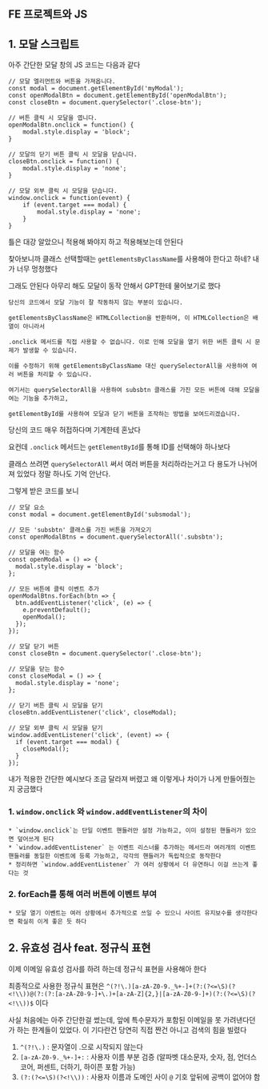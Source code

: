 ## FE 프로젝트와 JS

## 1. 모달 스크립트

아주 간단한 모달 창의 JS 코드는 다음과 같다

```
// 모달 엘리먼트와 버튼을 가져옵니다.
const modal = document.getElementById('myModal');
const openModalBtn = document.getElementById('openModalBtn');
const closeBtn = document.querySelector('.close-btn');

// 버튼 클릭 시 모달을 엽니다.
openModalBtn.onclick = function() {
    modal.style.display = 'block';
}

// 모달의 닫기 버튼 클릭 시 모달을 닫습니다.
closeBtn.onclick = function() {
    modal.style.display = 'none';
}

// 모달 외부 클릭 시 모달을 닫습니다.
window.onclick = function(event) {
    if (event.target === modal) {
        modal.style.display = 'none';
    }
}
```

틀은 대강 알았으니 적용해 봐야지 하고 적용해보는데 안된다

찾아보니까 클래스 선택할때는 `getElementsByClassName`를 사용해야 한다고 하네? 내가 너무 멍청했다

그래도 안된다 아무리 해도 모달이 동작 안해서 GPT한테 물어보기로 했다

```
당신의 코드에서 모달 기능이 잘 작동하지 않는 부분이 있습니다. 

getElementsByClassName은 HTMLCollection을 반환하며, 이 HTMLCollection은 배열이 아니라서 

.onclick 메서드를 직접 사용할 수 없습니다. 이로 인해 모달을 열기 위한 버튼 클릭 시 문제가 발생할 수 있습니다. 

이를 수정하기 위해 getElementsByClassName 대신 querySelectorAll을 사용하여 여러 버튼을 처리할 수 있습니다.

여기서는 querySelectorAll을 사용하여 subsbtn 클래스를 가진 모든 버튼에 대해 모달을 여는 기능을 추가하고, 

getElementById를 사용하여 모달과 닫기 버튼을 조작하는 방법을 보여드리겠습니다.
```

당신의 코드 매우 허접하다며 기계한테 혼났다

요컨데 `.onclick` 메서드는 `getElementById`를 통해 ID를 선택해야 하나보다 

클래스 쓰려면 `querySelectorAll` 써서 여러 버튼을 처리하라는거고 다 용도가 나뉘어져 있었다 정말 하나도 기억 안난다.

그렇게 받은 코드를 보니

```
// 모달 요소
const modal = document.getElementById('subsmodal');

// 모든 'subsbtn' 클래스를 가진 버튼을 가져오기
const openModalBtns = document.querySelectorAll('.subsbtn');

// 모달을 여는 함수
const openModal = () => {
  modal.style.display = 'block';
};

// 모든 버튼에 클릭 이벤트 추가
openModalBtns.forEach(btn => {
  btn.addEventListener('click', (e) => {
    e.preventDefault();
    openModal();
  });
});

// 모달 닫기 버튼
const closeBtn = document.querySelector('.close-btn');

// 모달을 닫는 함수
const closeModal = () => {
  modal.style.display = 'none';
};

// 닫기 버튼 클릭 시 모달을 닫기
closeBtn.addEventListener('click', closeModal);

// 모달 외부 클릭 시 모달을 닫기
window.addEventListener('click', (event) => {
  if (event.target === modal) {
    closeModal();
  }
});
```

내가 적용한 간단한 예시보다 조금 달라져 버렸고 왜 이렇게나 차이가 나게 만들어줬는지 궁금했다

### 1. `window.onclick` 와 `window.addEventListener`의 차이
    * `window.onclick`는 단일 이벤트 핸들러만 설정 가능하고, 이미 설정된 핸들러가 있으면 덮어쓰게 된다
    * `window.addEventListener` 는 이벤트 리스너를 추가하는 메서드라 여러개의 이벤트 핸들러를 동일한 이벤트에 등록 가능하고, 각각의 핸들러가 독립적으로 동작한다
    * 정리하면 `window.addEventListener` 가 여러 상황에서 더 유연하니 이걸 쓰는게 좋다는 것
### 2. forEach를 통해 여러 버튼에 이벤트 부여
    * 모달 열기 이벤트는 여러 상황에서 추가적으로 쓰일 수 있으니 사이트 유지보수를 생각한다면 확실히 이게 좋은 듯 하다

## 2. 유효성 검사 feat. 정규식 표현

이제 이메일 유효성 검사를 하려 하는데 정규식 표현을 사용해아 한다

최종적으로 사용한 정규식 표현은 `^(?!\.)[a-zA-Z0-9._%+-]+(?:(?<=\S)(?<!\\))@(?:(?:[a-zA-Z0-9-]+\.)+[a-zA-Z]{2,}|[a-zA-Z0-9-]+)(?:(?<=\S)(?<!\\))$` 이다

사실 처음에는 아주 간단한걸 썼는데, 앞에 특수문자가 포함된 이메일을 못 가려낸다던가 하는 한계들이 있었다. 이 기다란건 당연히 직접 짠건 아니고 검색의 힘을 빌렸다

1. `^(?!\.)` : 문자열이 .으로 시작되지 않는다
2. `[a-zA-Z0-9._%+-]+:` : 사용자 이름 부분 검증 (알파벳 대소문자, 숫자, 점, 언더스코어, 퍼센트, 더하기, 하이픈 포함 가능)
3. `(?:(?<=\S)(?<!\\))` : 사용자 이름과 도메인 사이 `@` 기호 앞뒤에 공백이 없어야 함
